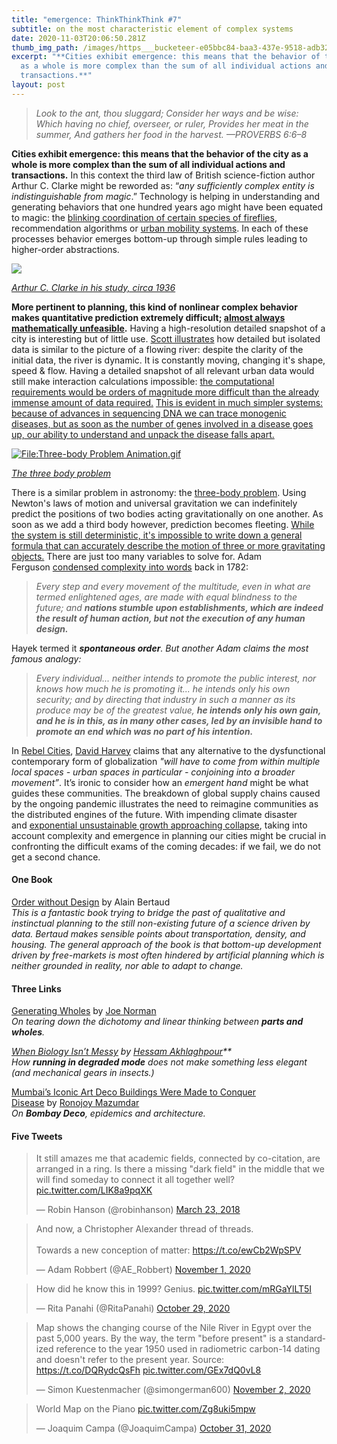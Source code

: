 ```yaml
---
title: "emergence: ThinkThinkThink #7"
subtitle: on the most characteristic element of complex systems
date: 2020-11-03T20:06:50.281Z
thumb_img_path: /images/https___bucketeer-e05bbc84-baa3-437e-9518-adb32be77984.s3.amazonaws.com_public_images_b4859fdc-52a5-48dc-96e0-53f0819ad2a4_300x300.gif
excerpt: "**Cities exhibit emergence: this means that the behavior of the city
  as a whole is more complex than the sum of all individual actions and
  transactions.**"
layout: post
---
```

<!--StartFragment-->

> *Look to the ant, thou sluggard; Consider her ways and be wise: Which having no chief, overseer, or ruler, Provides her meat in the summer, And gathers her food in the harvest. —PROVERBS 6:6–8*

**Cities exhibit emergence: this means that the behavior of the city as a whole is more complex than the sum of all individual actions and transactions.** In this context the third law of British science-fiction author Arthur C. Clarke might be reworded as: “*any sufficiently complex entity is indistinguishable from magic*.” Technology is helping in understanding and generating behaviors that one hundred years ago might have been equated to magic: the [blinking coordination of certain species of fireflies](https://www.nationalgeographic.com/animals/2019/05/watch-how-mexican-fireflies-synchronize-light-shows/), recommendation algorithms or [urban mobility systems](https://thinkthinkthink.substack.com/p/mobility-is-counter-intuitive-thinkthinkthink). In each of these processes behavior emerges bottom-up through simple rules leading to higher-order abstractions.

[![](https://cdn.substack.com/image/fetch/w_1456,c_limit,f_auto,q_auto:good,fl_progressive:steep/https%3A%2F%2Fbucketeer-e05bbc84-baa3-437e-9518-adb32be77984.s3.amazonaws.com%2Fpublic%2Fimages%2F07208243-2de6-4661-8366-2ffb38f8deba_1170x441.png)](https://cdn.substack.com/image/fetch/f_auto,q_auto:good,fl_progressive:steep/https%3A%2F%2Fbucketeer-e05bbc84-baa3-437e-9518-adb32be77984.s3.amazonaws.com%2Fpublic%2Fimages%2F07208243-2de6-4661-8366-2ffb38f8deba_1170x441.png)

*[Arthur C. Clarke in his study, circa 1936](https://airandspace.si.edu/multimedia-gallery/11956hjpg)*

**More pertinent to planning, this kind of nonlinear complex behavior makes quantitative prediction extremely difficult; [almost always mathematically unfeasible](https://www.goodreads.com/book/show/36064445-skin-in-the-game).** Having a high-resolution detailed snapshot of a city is interesting but of little use. [Scott illustrates](https://www.goodreads.com/book/show/20186.Seeing_Like_a_State) how detailed but isolated data is similar to the picture of a flowing river: despite the clarity of the initial data, the river is dynamic. It is constantly moving, changing it's shape, speed & flow. Having a detailed snapshot of all relevant urban data would still make interaction calculations impossible: [the computational requirements would be orders of magnitude more difficult than the already immense amount of data required.](https://www.goodreads.com/book/show/40404857-introduction-to-the-theory-of-complex-systems) [This is evident in much simpler systems: because of advances in sequencing DNA we can trace monogenic diseases, but as soon as the number of genes involved in a disease goes up, our ability to understand and unpack the disease falls apart.](https://www.goodreads.com/book/show/36064445-skin-in-the-game)

[![File:Three-body Problem Animation.gif](https://cdn.substack.com/image/fetch/w_1456,c_limit,f_auto,q_auto:good,fl_lossy/https%3A%2F%2Fbucketeer-e05bbc84-baa3-437e-9518-adb32be77984.s3.amazonaws.com%2Fpublic%2Fimages%2Fb4859fdc-52a5-48dc-96e0-53f0819ad2a4_300x300.gif)](https://cdn.substack.com/image/fetch/f_auto,q_auto:good,fl_progressive:steep/https%3A%2F%2Fbucketeer-e05bbc84-baa3-437e-9518-adb32be77984.s3.amazonaws.com%2Fpublic%2Fimages%2Fb4859fdc-52a5-48dc-96e0-53f0819ad2a4_300x300.gif)

*[The three body problem](https://commons.wikimedia.org/wiki/File:Three-body_Problem_Animation.gif)*

There is a similar problem in astronomy: the [three-body problem](https://en.wikipedia.org/wiki/Three-body_problem). Using Newton's laws of motion and universal gravitation we can indefinitely predict the positions of two bodies acting gravitationally on one another. As soon as we add a third body however, prediction becomes fleeting. [While the system is still deterministic, it's impossible to write down a general formula that can accurately describe the motion of three or more gravitating objects.](https://youtu.be/D89ngRr4uZg) There are just too many variables to solve for. Adam Ferguson [condensed complexity into words](https://oll.libertyfund.org/titles/ferguson-an-essay-on-the-history-of-civil-society) back in 1782:

> *Every step and every movement of the multitude, even in what are termed enlightened ages, are made with equal blindness to the future; and **nations stumble upon establishments, which are indeed the result of human action, but not the execution of any human design.***

Hayek termed it ***spontaneous order**. But another Adam claims the most famous analogy:*

> *Every individual... neither intends to promote the public interest, nor knows how much he is promoting it... he intends only his own security; and by directing that industry in such a manner as its produce may be of the greatest value, **he intends only his own gain, and he is in this, as in many other cases, led by an invisible hand to promote an end which was no part of his intention.***

In [Rebel Cities](https://www.goodreads.com/book/show/13095855-rebel-cities), [David Harvey](https://twitter.com/profdavidharvey) claims that any alternative to the dysfunctional contemporary form of globalization *"will have to come from within multiple local spaces - urban spaces in particular - conjoining into a broader movement”*. It’s ironic to consider how an *emergent hand* might be what guides these communities. The breakdown of global supply chains caused by the ongoing pandemic illustrates the need to reimagine communities as the distributed engines of the future. With impending climate disaster and [exponential unsustainable growth approaching collapse](https://arxiv.org/abs/cond-mat/0002075), taking into account complexity and emergence in planning our cities might be crucial in confronting the difficult exams of the coming decades: if we fail, we do not get a second chance.

#### **One Book**

[Order without Design](https://www.goodreads.com/book/show/39644188-order-without-design) by Alain Bertaud\
*This is a fantastic book trying to bridge the past of qualitative and instinctual planning to the still non-existing future of a science driven by data. Bertaud makes sensible points about transportation, density, and housing. The general approach of the book is that bottom-up development driven by free-markets is most often hindered by artificial planning which is neither grounded in reality, nor able to adapt to change.*

#### Three Links

[Generating Wholes](https://thesideview.co/journal/generating-wholes/) by [Joe Norman](https://twitter.com/normonics)\
*On tearing down the dichotomy and linear thinking between **parts and wholes**.*

*[When Biology Isn’t Messy](http://www.lifeiscomputation.com/when-biology-isnt-messy/) by [Hessam Akhlaghpour](https://twitter.com/theHessam)**\
How **running in degraded mode** does not make something less elegant (and mechanical gears in insects.)*

[Mumbai’s Iconic Art Deco Buildings Were Made to Conquer Disease](https://www.bloomberg.com/news/articles/2020-10-30/how-india-s-bombay-deco-buildings-battle-disease) by [Ronojoy Mazumdar](https://twitter.com/ronomaz)*\
On **Bombay Deco**, epidemics and architecture.*

#### Five Tweets

<!--StartFragment-->

<blockquote class="twitter-tweet"><p lang="en" dir="ltr">It still amazes me that academic fields, connected by co-citation, are arranged in a ring. Is there a missing &quot;dark field&quot; in the middle that we will find someday to connect it all together well? <a href="https://t.co/LIK8a9pqXK">pic.twitter.com/LIK8a9pqXK</a></p>&mdash; Robin Hanson (@robinhanson) <a href="https://twitter.com/robinhanson/status/977261256443822080?ref_src=twsrc%5Etfw">March 23, 2018</a></blockquote> <script async src="https://platform.twitter.com/widgets.js" charset="utf-8"></script>

<!--EndFragment--><!--StartFragment-->

<blockquote class="twitter-tweet"><p lang="en" dir="ltr">And now, a Christopher Alexander thread of threads.<br><br>Towards a new conception of matter: <a href="https://t.co/ewCb2WpSPV">https://t.co/ewCb2WpSPV</a></p>&mdash; Adam Robbert (@AE_Robbert) <a href="https://twitter.com/AE_Robbert/status/1323003752077389825?ref_src=twsrc%5Etfw">November 1, 2020</a></blockquote> <script async src="https://platform.twitter.com/widgets.js" charset="utf-8"></script>

<!--EndFragment--><!--StartFragment-->

<blockquote class="twitter-tweet"><p lang="en" dir="ltr">How did he know this in 1999? Genius. <a href="https://t.co/mRGaYlLT5I">pic.twitter.com/mRGaYlLT5I</a></p>&mdash; Rita Panahi (@RitaPanahi) <a href="https://twitter.com/RitaPanahi/status/1321940556575051777?ref_src=twsrc%5Etfw">October 29, 2020</a></blockquote> <script async src="https://platform.twitter.com/widgets.js" charset="utf-8"></script>

<!--EndFragment--><!--StartFragment-->

<blockquote class="twitter-tweet"><p lang="en" dir="ltr">Map shows the changing course of the Nile River in Egypt over the past 5,000 years. By the way, the term &quot;before present&quot; is a standardized reference to the year 1950 used in radiometric carbon-14 dating and doesn&#39;t refer to the present year. Source: <a href="https://t.co/DQRydcQsFh">https://t.co/DQRydcQsFh</a> <a href="https://t.co/GEx7dQ0vL8">pic.twitter.com/GEx7dQ0vL8</a></p>&mdash; Simon Kuestenmacher (@simongerman600) <a href="https://twitter.com/simongerman600/status/1323223845214498816?ref_src=twsrc%5Etfw">November 2, 2020</a></blockquote> <script async src="https://platform.twitter.com/widgets.js" charset="utf-8"></script>

<!--EndFragment--><!--StartFragment-->

<blockquote class="twitter-tweet"><p lang="en" dir="ltr">World Map on the Piano <a href="https://t.co/Zg8uki5mpw">pic.twitter.com/Zg8uki5mpw</a></p>&mdash; Joaquim Campa (@JoaquimCampa) <a href="https://twitter.com/JoaquimCampa/status/1322647539305357321?ref_src=twsrc%5Etfw">October 31, 2020</a></blockquote> <script async src="https://platform.twitter.com/widgets.js" charset="utf-8"></script>

<!--EndFragment-->